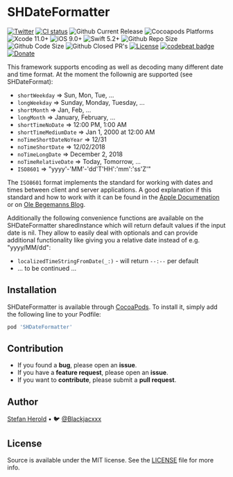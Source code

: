 <!-- <p align="center">
<img src="./icon.png" alt="Source" height="128" width="128">
</p> -->

# SHDateFormatter

[![Twitter](https://img.shields.io/twitter/follow/blackjacxxx?label=%40Blackjacxxx)](https://twitter.com/blackjacx)
<a href="https://github.com/Blackjacx/SHDateFormatter/actions?query=workflow%3ACI"><img alt="CI status" src="https://github.com/blackjacx/SHDateFormatter/workflows/CI/badge.svg" /></a>
<img alt="Github Current Release" src="https://img.shields.io/github/release/blackjacx/SHDateFormatter.svg" /> 
<img alt="Cocoapods Platforms" src="https://img.shields.io/cocoapods/p/SHDateFormatter.svg" />
<img alt="Xcode 11.0+" src="https://img.shields.io/badge/Xcode-11.0%2B-blue.svg" />
<img alt="iOS 9.0+" src="https://img.shields.io/badge/iOS-9.0%2B-blue.svg" />
<img alt="Swift 5.2+" src="https://img.shields.io/badge/Swift-5.2%2B-orange.svg" />
<img alt="Github Repo Size" src="https://img.shields.io/github/repo-size/blackjacx/SHDateFormatter.svg" />
<img alt="Github Code Size" src="https://img.shields.io/github/languages/code-size/blackjacx/SHDateFormatter.svg" />
<img alt="Github Closed PR's" src="https://img.shields.io/github/issues-pr-closed/blackjacx/SHDateFormatter.svg" />
<a href="https://github.com/Blackjacx/SHDateFormatter/blob/develop/LICENSE?raw=true"><img alt="License" src="https://img.shields.io/cocoapods/l/SHDateFormatter.svg?style=flat" /></a>
<a href="https://codebeat.co/projects/github-com-blackjacx-shdateformatter-develop"><img alt="codebeat badge" src="https://codebeat.co/badges/c74826a3-8f8b-41da-8daf-2bdfecc2163e" /></a>
<a href="https://www.paypal.me/STHEROLD"><img alt="Donate" src="https://img.shields.io/badge/Donate-PayPal-blue.svg"/></a>

This framework supports encoding as well as decoding many different date and time format. At the moment the follownig are supported (see SHDateFormat): 

* `shortWeekday`       => Sun, Mon, Tue, ...
* `longWeekday`        => Sunday, Monday, Tuesday, ...
* `shortMonth`         => Jan, Feb, ...
* `longMonth`          => January, February, ...
* `shortTimeNoDate`        => 12:00 PM, 1:00 AM
* `shortTimeMediumDate`    => Jan 1, 2000 at 12:00 AM
* `noTimeShortDateNoYear`  => 12/31
* `noTimeShortDate`        => 12/02/2018
* `noTimeLongDate`         => December 2, 2018
* `noTimeRelativeDate`     => Today, Tomorrow, ...
* `ISO8601`                => "yyyy'-'MM'-'dd'T'HH':'mm':'ss'Z'"

The `ISO8601` format implements the standard for working with dates and times between client and server applications. A good explanation if this standard and how to work with it can be found in the [Apple Documenation](https://developer.apple.com/library/ios/qa/qa1480/_index.html) or on [Ole Begemanns Blog](http://oleb.net/blog/2011/11/working-with-date-and-time-in-cocoa-part-2/).

Additionally the following convenience functions are available on the SHDateFormatter sharedInstance which will return default values if the input date is nil. They allow to easily deal with optionals and can provide additional functionality like giving you a relative date instead of e.g. "yyyy/MM/dd":
* `localizedTimeStringFromDate(_:)` - will return `--:--` per default
* ... to be continued ...

## Installation

SHDateFormatter is available through [CocoaPods](http://cocoapods.org). To install
it, simply add the following line to your Podfile:

```ruby
pod 'SHDateFormatter'
```

## Contribution

- If you found a **bug**, please open an **issue**.
- If you have a **feature request**, please open an **issue**.
- If you want to **contribute**, please submit a **pull request**.

## Author

[Stefan Herold](mailto:stefan.herold@gmail.com) • 🐦 [@Blackjacxxx](https://twitter.com/Blackjacxxx)

## License

Source is available under the MIT license. See the [LICENSE](LICENSE) file for more info.

